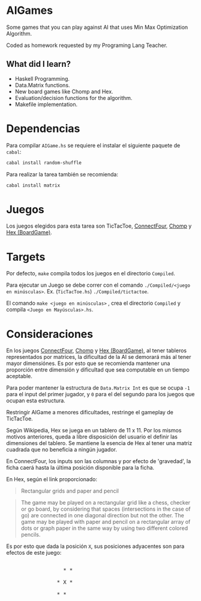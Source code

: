 # AIGames

Some games that you can play against AI that uses Min Max Optimization Algorithm. 

Coded as homework requested by my Programing Lang Teacher.

## What did I learn? 
- Haskell Programming.
- Data.Matrix functions.
- New board games like Chomp and Hex.
- Evaluation/decision functions for the algorithm.
- Makefile implementation.
  

# Dependencias

  

  

Para compilar `AIGame.hs` se requiere el instalar el siguiente paquete de `cabal`:

  

```bash
cabal install random-shuffle
```

  

  

Para realizar la tarea también se recomienda:

  

```bash
cabal install matrix
```

  

  

# Juegos

  

  

Los juegos elegidos para esta tarea son TicTacToe, [ConnectFour](https://en.wikipedia.org/wiki/Connect_Four), [Chomp](https://en.wikipedia.org/wiki/Chomp) y [Hex (BoardGame)](https://en.wikipedia.org/wiki/Hex_(board_game)).

  

  

  

# Targets

  

  

Por defecto, `make` compila todos los juegos en el directorio `Compiled`.

  

  

Para ejecutar un Juego se debe correr con el comando `./Compiled/<juego en minúsculas>`. Ex. (`TicTacToe.hs`) `./Compiled/tictactoe`.

  

  

El comando `make <juego en minúsculas>` , crea el directorio `Compiled` y compila `<Juego en Mayúsculas>.hs`.

  

# Consideraciones

  

  
  
  

En los juegos [ConnectFour](https://en.wikipedia.org/wiki/Connect_Four), [Chomp](https://en.wikipedia.org/wiki/Chomp) y [Hex (BoardGame)](https://en.wikipedia.org/wiki/Hex_(board_game)), al tener tableros representados por matrices, la dificultad de la AI se demorará más al tener mayor dimensiónes. Es por esto que se recomienda mantener una proporción entre dimensión y dificultad que sea computable en un tiempo aceptable.

  
  

Para poder mantener la estructura de `Data.Matrix Int` es que se ocupa `-1` para el input del primer jugador, y `0` para el del segundo para los juegos que ocupan esta estructura.

  

  

Restringir AIGame a menores dificultades, restringe el gameplay de TicTacToe.

  

Según Wikipedia, Hex se juega en un tablero de 11 x 11. Por los mismos motivos anteriores, queda a libre disposición del usuario el definir las dimensiones del tablero. Se mantiene la esencia de Hex al tener una matriz cuadrada que no beneficia a ningún jugador.

  

En ConnectFour, los inputs son las columnas y por efecto de 'gravedad', la ficha caerá hasta la última posición disponible para la ficha.

  

  

En Hex, según el link proporcionado:

  

  

>Rectangular grids and paper and pencil

  

>The game may be played on a rectangular grid like a chess, checker or go board, by considering that spaces (intersections in the case of go) are connected in one diagonal direction but not the other. The game may be played with paper and pencil on a rectangular array of dots or graph paper in the same way by using two different colored pencils.

  

  

Es por esto que dada la posición `X`, sus posiciones adyacentes son para efectos de este juego:

<pre>

				  * *

				* X *

				* *

</pre>
